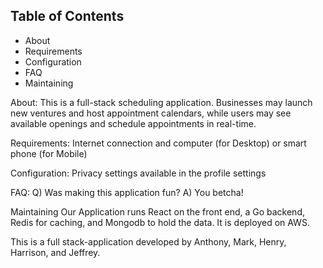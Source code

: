 Table of Contents
-----------------

* About
* Requirements 
* Configuration
* FAQ
* Maintaining


About:
This is a full-stack scheduling application. Businesses may launch new ventures and host appointment calendars, while users may see available openings and schedule appointments in real-time.

Requirements:
Internet connection and computer (for Desktop) or smart phone (for Mobile)

Configuration:
Privacy settings available in the profile settings

FAQ: 
Q) Was making this application fun?
A) You betcha! 

Maintaining
Our Application runs React on the front end, a Go backend, Redis for caching, and Mongodb to hold the data. It is deployed on AWS.

This is a full stack-application developed by Anthony, Mark, Henry, Harrison, and Jeffrey. 
